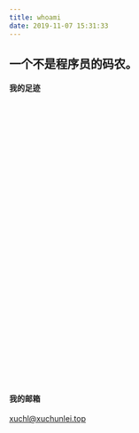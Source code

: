```yaml
---
title: whoami
date: 2019-11-07 15:31:33
---
```

## 一个不是程序员的码农。

#### 我的足迹
<script type="text/javascript" src="http://api.map.baidu.com/api?v=3.0&ak=AA4uqECjDYfZUk9vSVMNR5bPdFEtw6GU"></script>

<div id="container" style="min-height:500px;width:100%"></div>

<script type="text/javascript">
var map = new BMap.Map("container");
var point = new BMap.Point(123.678995,33.632182);
map.centerAndZoom(point, 5);
map.enableScrollWheelZoom(true);     //开启鼠标滚轮缩放
//map.setMapStyleV2({     
//  styleId: '0a0506e05a8992c50e643362b19ff5b1'
//});
var datas = ["烟台市", "济南市", "杭州市", "南京市", "上海市", "嘉兴市", "泰州市", "北京市"];
function getBoundary(){       
var bdary = new BMap.Boundary();
for(var i = 0; i < datas.length; i++) {
	bdary.get(datas[i], function(rs){       //获取行政区域
		//map.clearOverlays();        //清除地图覆盖物       
		var count = rs.boundaries.length; //行政区域的点有多少个
		var pointArray = [];
		for (var i = 0; i < count; i++) {
			var ply = new BMap.Polygon(rs.boundaries[i], {strokeWeight: 2, strokeColor: "#ff0000"}); //建立多边形覆盖物
			map.addOverlay(ply);  //添加覆盖物
			pointArray = pointArray.concat(ply.getPath());
		}    
		//map.setViewport(pointArray);    //调整视野
	});
  }
}
setTimeout(function(){
	getBoundary();
}, 2000);

// 在东京(遗憾啊,没好好逛过，部分地点忘了（不重要））
// 成田机场，多摩市诹访（住所），秋叶原，上野公园（朋友请的星巴克，第一次喝），阿美横商店街（和朋友买羊肉）
var points = ["140.392831,35.772015", "139.450899,35.623931", "139.772048,35.705027", "139.773935,35.715432", "139.774518,35.710061"];
points.push("139.446201, 35.650488"); // 三菱UFJ銀行聖蹟桜ヶ丘支店（第一次办银行卡的地方，结果失败）
points.push("139.773696, 35.682532"); // 日本桥（看电影）
points.push("139.76894, 35.681535"); // 大丸百货（代购侦查）
points.push("139.450212, 35.653337"); // 多摩川
points.push("139.443138, 35.61391"); // bookoff多摩永山店
points.push("139.469234, 35.626468"); // 卢屋书店（骨王在这买的）
points.push("139.434016, 35.630271"); // 乞田川（樱花很漂亮）
points.push("139.460718, 35.637997"); // 樱丘公园（樱花很漂亮）
points.push("139.421731, 35.621865"); // 多摩邮局（代购邮寄）和朋友逛过附近商场
points.push("139.627906, 35.6119"); // 二子玉川（面试）
points.push("139.796006, 35.655449"); // 丰州（面试）
points.push("139.769631, 35.692301"); // 神田（"工作"的地方）
// 在名古屋
points.push("136.814647,34.859167"); // 中部国际机场
points.push("136.920355,35.172214"); // 新荣町（住所）
points.push("136.911372, 35.173703"); // 中部电力（工作）
points.push("136.899662,35.187537"); // 名古屋城
points.push("136.908951,35.125575"); // 热田神宫
points.push("136.891739, 35.174548"); // 四间道
points.push("136.908295, 35.172342"); // 名古屋电视塔
points.push("136.936789, 35.192492"); // QBハウス（理发）
points.push("136.926409, 35.171324"); // バロー車道店（经常去的超市）
points.push("136.922228, 35.177992"); // マックスバリュ　代官店（活动范围扩大 超市）
points.push("136.920489, 35.163722"); // バロー 新栄店（活动范围扩大 超市）
points.push("136.918935, 35.155504"); // 鹤舞公园
points.push("136.899694,35.159888"); // 大须
points.push("137.313256,35.130291"); // 香岚溪
// 京都
points.push("135.785049,34.994853"); // 清水寺
points.push("135.780773,34.996202"); // 二年坡三年坡
points.push("135.77855,35.003665"); // 八坂神社
points.push("135.775177,35.005121"); // 花间小路
points.push("135.771503,35.003495"); // 绿川
points.push("135.751462,35.012845"); // 二条城
points.push("135.729224,35.039441"); // 金阁寺
points.push("135.74401,35.001469"); // 壬生寺（除夜）
points.push("135.77542,34.967278"); // 伏见稻荷大社
points.push("135.747945, 34.994811"); // （住宿一晚）
// 神户
points.push("135.186724,34.682646"); // 神户港塔
points.push("135.188112, 34.688225"); // 南京街
points.push("135.254281, 34.711266"); // （住宿一晚）
// 大阪
points.push("135.500412,34.675128"); // 心斋桥
points.push("135.500745,34.669143"); // 道顿崛
points.push("135.506301,34.652519"); // 通天阁
points.push("135.525915,34.687154"); // 大阪城
points.push("135.500152, 34.651705"); // （住宿一晚）

function addMarker(point){
	var marker = new BMap.Marker(point);
	map.addOverlay(marker);
}
for (var i = 0; i < points.length; i ++) {
	var point = new BMap.Point(points[i].split(",")[0], points[i].split(",")[1]);
	addMarker(point);
}
</script>

#### 我的邮箱
xuchl@xuchunlei.top